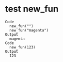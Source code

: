 # test new_fun

    Code
      new_fun("")
      new_fun("magenta")
    Output
      magenta
    Code
      new_fun(123)
    Output
      123

